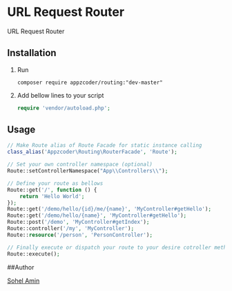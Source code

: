 # URL Request Router
URL Request Router


## Installation

1. Run 
    ```
    composer require appzcoder/routing:"dev-master"
    ```
    
2. Add bellow lines to your script
	```php
	require 'vendor/autoload.php';
	```

## Usage

```php
// Make Route alias of Route Facade for static instance calling
class_alias('Appzcoder\Routing\RouterFacade', 'Route');

// Set your own controller namespace (optional)
Route::setControllerNamespace("App\\Controllers\\");

// Define your route as bellows
Route::get('/', function () {
    return 'Hello World';
});
Route::get('/demo/hello/{id}/me/{name}', 'MyController#getHello');
Route::get('/demo/hello/{name}', 'MyController#getHello');
Route::post('/demo', 'MyController#getIndex');
Route::controller('/my', 'MyController');
Route::resource('/person', 'PersonController');

// Finally execute or dispatch your route to your desire cotroller method or callback
Route::execute();
```

##Author

[Sohel Amin](http://www.sohelamin.com)
